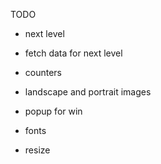 TODO

- next level
- fetch data for next level
- counters
- landscape and portrait images
- popup for win
- fonts

- resize
